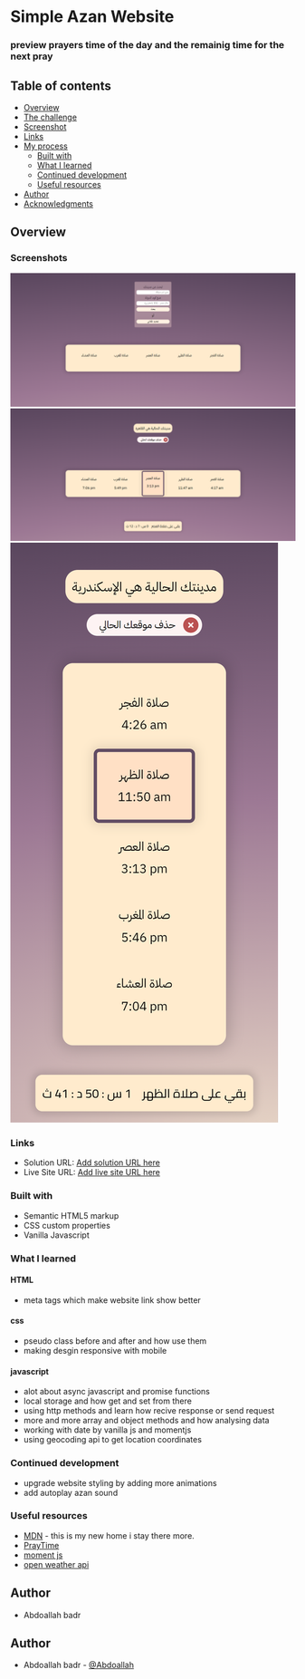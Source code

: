 # Simple Azan Website
### preview prayers time of the day and the remainig time for the next pray


## Table of contents

- [Overview](#overview)
- [The challenge](#the-challenge)
- [Screenshot](#screenshot)
- [Links](#links)
- [My process](#my-process)
  - [Built with](#built-with)
  - [What I learned](#what-i-learned)
  - [Continued development](#continued-development)
  - [Useful resources](#useful-resources)
- [Author](#author)
- [Acknowledgments](#acknowledgments)

## Overview

### Screenshots

![full preview one!](./images/srceenshots/one.png)
![full preview two!](./images/srceenshots/two.png)
![mobile preview !](./images/srceenshots/mobile.png)

### Links

- Solution URL: [Add solution URL here](https://github.com/Abdoallah-Badr/Simple-Azan-website)
- Live Site URL: [Add live site URL here](https://abdoallah-badr.github.io/Simple-Azan-website/)

### Built with

- Semantic HTML5 markup
- CSS custom properties
- Vanilla Javascript

### What I learned

#### HTML

- meta tags which make website link show better

#### css

- pseudo class before and after and how use them
- making desgin responsive with mobile

#### javascript

- alot about async javascript and promise functions
- local storage and how get and set from there
- using http methods and learn how recive response or send request
- more and more array and object methods and how analysing data
- working with date by vanilla js and momentjs
- using geocoding api to get location coordinates

### Continued development

- upgrade website styling by adding more animations
- add autoplay azan sound

### Useful resources

- [MDN](https://developer.mozilla.org) - this is my new home i stay there more.
- [PrayTime](http://praytime.info/#home)
- [moment js](https://momentjs.com/)
- [open weather api](https://openweathermap.org/api/geocoding-api)

## Author

- Abdoallah badr

## Author

- Abdoallah badr - [@Abdoallah](https://www.linkedin.com/in/abdoallah-badr-42595919b/)
